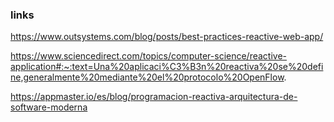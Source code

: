 ### links

https://www.outsystems.com/blog/posts/best-practices-reactive-web-app/

https://www.sciencedirect.com/topics/computer-science/reactive-application#:~:text=Una%20aplicaci%C3%B3n%20reactiva%20se%20define,generalmente%20mediante%20el%20protocolo%20OpenFlow.

https://appmaster.io/es/blog/programacion-reactiva-arquitectura-de-software-moderna
